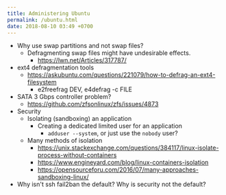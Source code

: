 ```yaml
---
title: Administering Ubuntu
permalink: /ubuntu.html
date: 2018-08-10 03:49 +0700
---
```


- Why use swap partitions and not swap files?
    - Defragmenting swap files might have undesirable effects.
        - https://lwn.net/Articles/317787/
- ext4 defragmentation tools
    - https://askubuntu.com/questions/221079/how-to-defrag-an-ext4-filesystem
        - e2freefrag DEV, e4defrag -c FILE
- SATA 3 Gbps controller problem?
    - https://github.com/zfsonlinux/zfs/issues/4873
- Security
    - Isolating (sandboxing) an application
        - Creating a dedicated limited user for an application
            - `adduser --system`, or just use the `nobody` user?
    - Many methods of isolation
        - https://unix.stackexchange.com/questions/384117/linux-isolate-process-without-containers
        - https://www.engineyard.com/blog/linux-containers-isolation
        - https://opensourceforu.com/2016/07/many-approaches-sandboxing-linux/
- Why isn't ssh fail2ban the default?
Why is security not the default?
